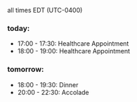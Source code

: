 all times EDT (UTC-0400)

### today:

* 17:00 - 17:30: Healthcare Appointment 
* 18:00 - 19:00: Healthcare Appointment 

### tomorrow:

* 18:00 - 19:30: Dinner 
* 20:00 - 22:30: Accolade
